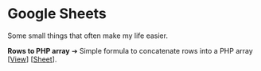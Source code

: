 # Google Sheets

Some small things that often make my life easier.

**Rows to PHP array** ➔  Simple formula to concatenate rows into a PHP array [[View](https://github.com/dansysanalyst/Google-Sheets/tree/main/Rows%20to%20PHP%20array)] [[Sheet](https://docs.google.com/spreadsheets/d/1deAthdVwhfH_h2H79O52Bhm5guHsJ5wZg3thnyWoyqI/edit#gid=0)].
